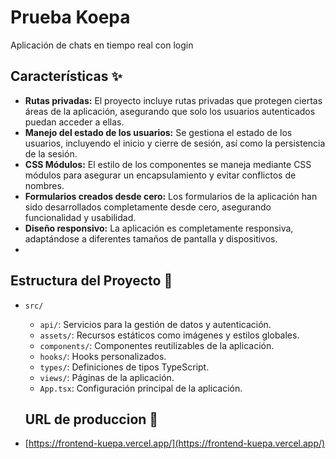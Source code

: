 # Prueba Koepa

Aplicación de chats en tiempo real con login

## Características ✨

- **Rutas privadas:** El proyecto incluye rutas privadas que protegen ciertas áreas de la aplicación, asegurando que solo los usuarios autenticados puedan acceder a ellas.
- **Manejo del estado de los usuarios:** Se gestiona el estado de los usuarios, incluyendo el inicio y cierre de sesión, así como la persistencia de la sesión.
- **CSS Módulos:** El estilo de los componentes se maneja mediante CSS módulos para asegurar un encapsulamiento y evitar conflictos de nombres.
- **Formularios creados desde cero:** Los formularios de la aplicación han sido desarrollados completamente desde cero, asegurando funcionalidad y usabilidad.
- **Diseño responsivo:** La aplicación es completamente responsiva, adaptándose a diferentes tamaños de pantalla y dispositivos.
-

## Estructura del Proyecto 🛞

- `src/`

  - `api/`: Servicios para la gestión de datos y autenticación.
  - `assets/`: Recursos estáticos como imágenes y estilos globales.
  - `components/`: Componentes reutilizables de la aplicación.
  - `hooks/`: Hooks personalizados.
  - `types/`: Definiciones de tipos TypeScript.
  - `views/`: Páginas de la aplicación.
  - `App.tsx`: Configuración principal de la aplicación.

  ## URL de produccion 🚀

- [https://frontend-kuepa.vercel.app/](https://frontend-kuepa.vercel.app/)
